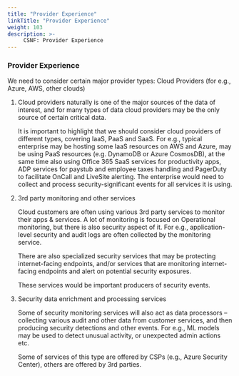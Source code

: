 ```yaml
---
title: "Provider Experience"
linkTitle: "Provider Experience"
weight: 103
description: >-
     CSNF: Provider Experience
---
```


### Provider Experience

We need to consider certain major provider types:
Cloud Providers (for e.g., Azure, AWS, other clouds)

1. Cloud providers naturally is one of the major sources of the data of interest, and for many types of data cloud providers may be the only source of certain critical data.
   
   It is important to highlight that we should consider cloud providers of different types, covering IaaS, PaaS and SaaS. For e.g., typical enterprise may be hosting some IaaS resources on AWS and Azure, may be using PaaS resources (e.g. DynamoDB or Azure CosmosDB), at the same time also using Office 365 SaaS services for productivity apps, ADP services for paystub and employee taxes handling and PagerDuty to facilitate OnCall and LiveSite alerting. The enterprise would need to collect and process security-significant events for all services it is using.
2. 3rd party monitoring and other services
   
   Cloud customers are often using various 3rd party services to monitor their apps & services. A lot of monitoring is focused on Operational monitoring, but there is also security aspect of it. For e.g., application-level security and audit logs are often collected by the monitoring service.
   
   There are also specialized security services that may be protecting internet-facing endpoints, and/or services that are monitoring internet-facing endpoints and alert on potential security exposures.
   
   These services would be important producers of security events.
3. Security data enrichment and processing services
   
   Some of security monitoring services will also act as data processors – collecting various audit and other data from customer services, and then producing security detections and other events. For e.g., ML models may be used to detect unusual activity, or unexpected admin actions etc.
   
   Some of services of this type are offered by CSPs (e.g., Azure Security Center), others are offered by 3rd parties.
